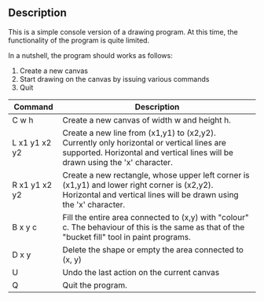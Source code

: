 ## Description

This is a simple console version of a drawing program. 
At this time, the functionality of the program is quite limited.  

In a nutshell, the program should works as follows:  
 1. Create a new canvas  
 2. Start drawing on the canvas by issuing various commands  
 3. Quit  


| Command         | Description
------------------|------------------------------------------------------------------------------
| C w h           | Create a new canvas of width w and height h.  
| L x1 y1 x2 y2   | Create a new line from (x1,y1) to (x2,y2). Currently only horizontal or vertical lines are supported. Horizontal and vertical lines will be drawn using the 'x' character.  
| R x1 y1 x2 y2   | Create a new rectangle, whose upper left corner is (x1,y1) and lower right corner is (x2,y2). Horizontal and vertical lines will be drawn using the 'x' character.  
| B x y c         | Fill the entire area connected to (x,y) with "colour" c. The behaviour of this is the same as that of the "bucket fill" tool in paint programs.  
| D x y           | Delete the shape or empty the area connected to (x, y)
| U               | Undo the last action on the current canvas
| Q               | Quit the program.  

